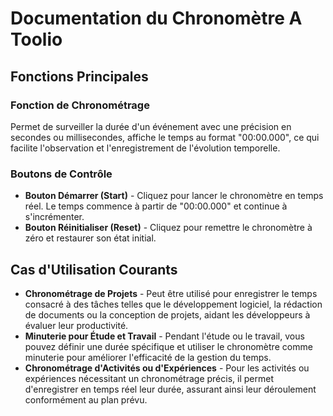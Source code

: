 # Documentation du Chronomètre A Toolio

## Fonctions Principales

### Fonction de Chronométrage

Permet de surveiller la durée d'un événement avec une précision en secondes ou millisecondes, affiche le temps au format "00:00.000", ce qui facilite l'observation et l'enregistrement de l'évolution temporelle.

### Boutons de Contrôle

- **Bouton Démarrer (Start)** - Cliquez pour lancer le chronomètre en temps réel. Le temps commence à partir de "00:00.000" et continue à s'incrémenter.
- **Bouton Réinitialiser (Reset)** - Cliquez pour remettre le chronomètre à zéro et restaurer son état initial.

## Cas d'Utilisation Courants

- **Chronométrage de Projets** - Peut être utilisé pour enregistrer le temps consacré à des tâches telles que le développement logiciel, la rédaction de documents ou la conception de projets, aidant les développeurs à évaluer leur productivité.
- **Minuterie pour Étude et Travail** - Pendant l'étude ou le travail, vous pouvez définir une durée spécifique et utiliser le chronomètre comme minuterie pour améliorer l'efficacité de la gestion du temps.
- **Chronométrage d'Activités ou d'Expériences** - Pour les activités ou expériences nécessitant un chronométrage précis, il permet d'enregistrer en temps réel leur durée, assurant ainsi leur déroulement conformément au plan prévu.